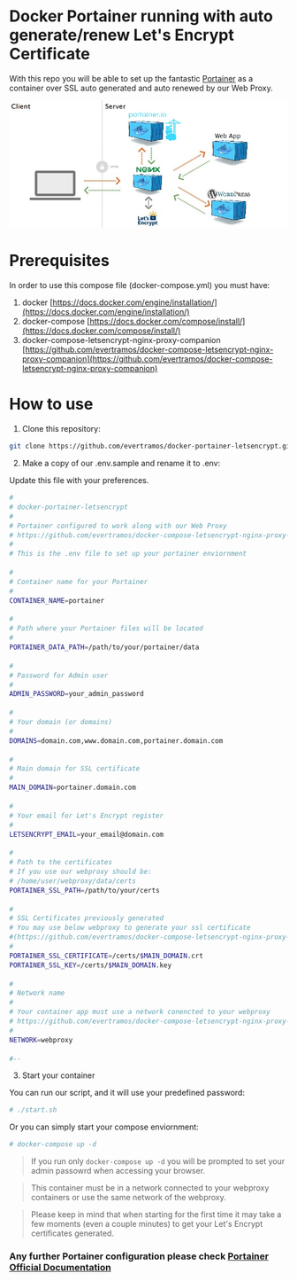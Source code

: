 # Docker Portainer running with auto generate/renew Let's Encrypt Certificate

With this repo you will be able to set up the fantastic [Portainer](https://portainer.io) as a container over SSL auto generated and auto renewed by our Web Proxy.

![Portainer Enviornment](https://github.com/evertramos/images/blob/master/portainer.jpg)

# Prerequisites

In order to use this compose file (docker-compose.yml) you must have:

1. docker [https://docs.docker.com/engine/installation/](https://docs.docker.com/engine/installation/)
2. docker-compose [https://docs.docker.com/compose/install/](https://docs.docker.com/compose/install/)
3. docker-compose-letsencrypt-nginx-proxy-companion [https://github.com/evertramos/docker-compose-letsencrypt-nginx-proxy-companion](https://github.com/evertramos/docker-compose-letsencrypt-nginx-proxy-companion)

# How to use

1. Clone this repository:

```bash
git clone https://github.com/evertramos/docker-portainer-letsencrypt.git
```

2. Make a copy of our .env.sample and rename it to .env:

Update this file with your preferences.

```bash
#
# docker-portainer-letsencrypt
# 
# Portainer configured to work along with our Web Proxy
# https://github.com/evertramos/docker-compose-letsencrypt-nginx-proxy-companion
#
# This is the .env file to set up your portainer enviornment

#
# Container name for your Portainer
#
CONTAINER_NAME=portainer

#
# Path where your Portainer files will be located
#
PORTAINER_DATA_PATH=/path/to/your/portainer/data

#
# Password for Admin user
#
ADMIN_PASSWORD=your_admin_password

#
# Your domain (or domains)
#
DOMAINS=domain.com,www.domain.com,portainer.domain.com

#
# Main domain for SSL certificate
#
MAIN_DOMAIN=portainer.domain.com

#
# Your email for Let's Encrypt register
#
LETSENCRYPT_EMAIL=your_email@domain.com

#
# Path to the certificates
# If you use our webproxy should be:
# /home/user/webproxy/data/certs
PORTAINER_SSL_PATH=/path/to/your/certs

#
# SSL Certificates previously generated
# You may use below webproxy to generate your ssl certificate
#(https://github.com/evertramos/docker-compose-letsencrypt-nginx-proxy-companion)
#
PORTAINER_SSL_CERTIFICATE=/certs/$MAIN_DOMAIN.crt
PORTAINER_SSL_KEY=/certs/$MAIN_DOMAIN.key

#
# Network name
# 
# Your container app must use a network conencted to your webproxy 
# https://github.com/evertramos/docker-compose-letsencrypt-nginx-proxy-companion
#
NETWORK=webproxy

#--
```

3. Start your container

You can run our script, and it will use your predefined password:
```bash
# ./start.sh
```

Or you can simply start your compose enviornment:
```bash
# docker-compose up -d
```

> If you run only `docker-compose up -d` you will be prompted to set your admin passowrd when accessing your browser.

> This container must be in a network connected to your webproxy containers or use the same network of the webproxy.

> Please keep in mind that when starting for the first time it may take a few moments (even a couple minutes) to get your Let's Encrypt certificates generated.

### Any further Portainer configuration please check [Portainer Official Documentation](https://portainer.readthedocs.io/en/stable/index.html)

